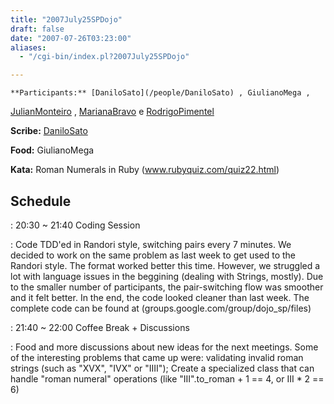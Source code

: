 ```yaml
---
title: "2007July25SPDojo"
draft: false
date: "2007-07-26T03:23:00"
aliases:
  - "/cgi-bin/index.pl?2007July25SPDojo"

---
```

    **Participants:** [DaniloSato](/people/DaniloSato) , GiulianoMega ,
[JulianMonteiro](/people/JulianMonteiro) , [MarianaBravo](/MarianaBravo)
e [RodrigoPimentel](/people/RodrigoPimentel)

**Scribe:** [DaniloSato](/people/DaniloSato)

**Food:** GiulianoMega

**Kata:** Roman Numerals in Ruby (www.rubyquiz.com/quiz22.html)

Schedule
--------

 
:   20:30 \~ 21:40 Coding Session

 
:   Code TDD'ed in Randori style, switching pairs every 7 minutes. We
    decided to work on the same problem as last week to get used to the
    Randori style. The format worked better this time. However, we
    struggled a lot with language issues in the beggining (dealing with
    Strings, mostly). Due to the smaller number of participants, the
    pair-switching flow was smoother and it felt better. In the end, the
    code looked cleaner than last week. The complete code can be found
    at (groups.google.com/group/dojo\_sp/files)

 
:   21:40 \~ 22:00 Coffee Break + Discussions

 
:   Food and more discussions about new ideas for the next meetings.
    Some of the interesting problems that came up were: validating
    invalid roman strings (such as "XVX", "IVX" or "IIII"); Create a
    specialized class that can handle "roman numeral" operations (like
    "III".to\_roman + 1 == 4, or III \* 2 == 6)


